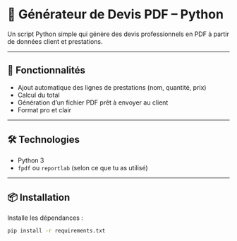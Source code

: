 # 📄 Générateur de Devis PDF – Python

Un script Python simple qui génère des devis professionnels en PDF à partir de données client et prestations.

---

## 🚀 Fonctionnalités
- Ajout automatique des lignes de prestations (nom, quantité, prix)
- Calcul du total
- Génération d’un fichier PDF prêt à envoyer au client
- Format pro et clair

---

## 🛠️ Technologies
- Python 3
- `fpdf` ou `reportlab` (selon ce que tu as utilisé)

---

## 📦 Installation

Installe les dépendances :
```bash
pip install -r requirements.txt
